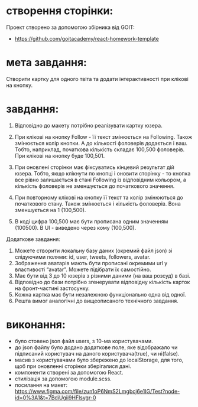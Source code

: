 # створення сторінки:

Проект створено за допомогою збірника від GOIT:
- https://github.com/goitacademy/react-homework-template


# мета завдання:

Створити картку для одного твіта та додати інтерактивності при клікові на
кнопку.

# завдання:

1. Відповідно до макету потрібно реалізувати картку юзера.

2. При клікові на кнопку Follow - її текст змінюється на Following. 
Також змінюється колір кнопки. А до кількості фоловерів додається і ваш. Тобто, наприклад, початкова кількість складає 100,500 фоловерів. При клікові на кнопку буде 100,501.

3. При оновлені сторінки має фіксуватись кінцевий результат дій юзера. Тобто, якщо клікнути по кнопці і оновити сторінку - то кнопка все рівно залишається в стані Following із відповідним кольором, а кількість фоловерів не зменшується до початкового значення.

4. При повторному клікові на кнопку її текст та колір змінюються до початкового стану. Також змінюється і кількість фоловерів. Вона зменшується на 1 (100,500).

5. В коді цифра 100,500 має бути прописана одним значенням (100500). В UI -
виведено через кому (100,500).

Додаткове завдання:
1. Можете створити локальну базу даних (окремий файл json) зі слідуючими
полями: id, user, tweets, followers, avatar.
2. Зображення аватарів мають бути прописані окремими url у властивості
“avatar”. Можете підібрати їх самостійно.
3. Має бути від 3 до 10 юзерів з різними даними (на ваш розсуд) в базі.
4. Відповідно до бази потрібно згенерувати відповідну кількість карток на
фронт-частині застосунку.
5. Кожна картка має бути незалежною функціонально одна від одної.
6. Решта вимог аналогічні до вищеописаного технічного завдання.


# виконання:
- було стовено json файл users, з 10-ма користувачами.
- до json файлу було додано додаткове поле, яке відображало чи підписаний користувач на даного користувача(true), чи ні(false).
- масив з користувачами було збережено до localStorage, для того, щоб при оновленні сторінки зберігалися дані.
- компоненти створені за допомогою React.
- стилізація за допомогою module.scss.
- посилання на макет: https://www.figma.com/file/zun1oP6NmS2Lmgbcj6e1IG/Test?node-id=0%3A1&t=7BdiUgii9HFlsygr-0